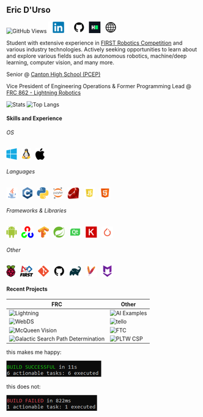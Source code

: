 ## Eric D'Urso

![GitHub Views](https://komarev.com/ghpvc/?username=edurso&color=ff6700)
<a href="https://www.linkedin.com/in/edurso/"><img height="30" src="https://github.com/edurso/edurso/blob/master/img/linkedin.png"></a>&nbsp;&nbsp;
<a href="https://www.github.com/edurso/"><img height="30" src="https://github.com/edurso/edurso/blob/master/img/github.png"></a>&nbsp;&nbsp;
<a href="https://www.hackerrank.com/edurso/"><img height="30" src="https://github.com/edurso/edurso/blob/master/img/hackerrank.png"></a>&nbsp;&nbsp;
<a href="https://edurso.github.io/edurso/"><img height="30" src="https://github.com/edurso/edurso/blob/master/img/website.png"></a>&nbsp;&nbsp;

Student with extensive experience in [FIRST Robotics Competition](https://www.firstinspires.org/robotics/frc) and various industry technologies.
Actively seeking opportunities to learn about and explore various fields such as autonomous robotics, machine/deep learning, computer vision, and many more.

Senior @ [Canton High School (PCEP)](https://www.pccsk12.com/our-schools/plymouth-canton-educational-park)

Vice President of Engineering Operations & Former Programming Lead @ [FRC 862 - Lightning Robotics](https://github.com/frc-862)

![Stats](https://github-readme-stats.vercel.app/api?username=edurso&show_icons=true&theme=dark)
![Top Langs](https://github-readme-stats.vercel.app/api/top-langs/?username=edurso&layout=compact&langs_count=10&theme=dark)

#### Skills and Experience

###### OS

<img height="30" src="https://github.com/edurso/edurso/blob/master/img/windows.png">&nbsp;&nbsp;
<img height="30" src="https://github.com/edurso/edurso/blob/master/img/linux.png">&nbsp;&nbsp;
<img height="30" src="https://github.com/edurso/edurso/blob/master/img/mac.png">&nbsp;&nbsp;

###### Languages

<img height="30" src="https://github.com/edurso/edurso/blob/master/img/java.png">&nbsp;&nbsp;
<img height="30" src="https://github.com/edurso/edurso/blob/master/img/cpp.png">&nbsp;&nbsp;
<img height="30" src="https://github.com/edurso/edurso/blob/master/img/python.png">&nbsp;&nbsp;
<img height="30" src="https://github.com/edurso/edurso/blob/master/img/jupyter.png">&nbsp;&nbsp;
<img height="30" src="https://github.com/edurso/edurso/blob/master/img/ruby.png">&nbsp;&nbsp;
<img height="30" src="https://github.com/edurso/edurso/blob/master/img/javascript.png">&nbsp;&nbsp;
<img height="30" src="https://github.com/edurso/edurso/blob/master/img/html.png">&nbsp;&nbsp;

###### Frameworks & Libraries

<img height="30" src="https://github.com/edurso/edurso/blob/master/img/android.png">&nbsp;&nbsp;
<img height="30" src="https://github.com/edurso/edurso/blob/master/img/opencv.png">&nbsp;&nbsp;
<img height="30" src="https://github.com/edurso/edurso/blob/master/img/tensorflow.png">&nbsp;&nbsp;
<img height="30" src="https://github.com/edurso/edurso/blob/master/img/spring.png">&nbsp;&nbsp;
<img height="30" src="https://github.com/edurso/edurso/blob/master/img/qt.png">&nbsp;&nbsp;
<img height="30" src="https://github.com/edurso/edurso/blob/master/img/keras.png">&nbsp;&nbsp;
<img height="30" src="https://github.com/edurso/edurso/blob/master/img/pytorch.png">&nbsp;&nbsp;

###### Other

<img height="30" src="https://github.com/edurso/edurso/blob/master/img/rpi.png">&nbsp;&nbsp;
<img height="30" src="https://github.com/edurso/edurso/blob/master/img/first.png">&nbsp;&nbsp;
<img height="30" src="https://github.com/edurso/edurso/blob/master/img/git.png">&nbsp;&nbsp;
<img height="30" src="https://github.com/edurso/edurso/blob/master/img/github.png">&nbsp;&nbsp;
<img height="30" src="https://github.com/edurso/edurso/blob/master/img/gradle.png">&nbsp;&nbsp;
<img height="30" src="https://github.com/edurso/edurso/blob/master/img/maven.png">&nbsp;&nbsp;
<img height="30" src="https://github.com/edurso/edurso/blob/master/img/markdown.png">&nbsp;&nbsp;

#### Recent Projects

| FRC | Other |
|-|-|
| ![Lightning](https://github-readme-stats.vercel.app/api/pin/?username=frc-862&repo=lightning&show_owner=true&theme=dark) | ![AI Examples](https://github-readme-stats.vercel.app/api/pin/?username=edurso&repo=ai-examples&show_owner=true&theme=dark) |
| ![WebDS](https://github-readme-stats.vercel.app/api/pin/?username=frc-862&repo=webds&show_owner=true&theme=dark) | ![tello](https://github-readme-stats.vercel.app/api/pin/?username=edurso&repo=tello&show_owner=true&theme=dark) |
| ![McQueen Vision](https://github-readme-stats.vercel.app/api/pin/?username=frc-862&repo=mcqueen-vision&show_owner=true&theme=dark) | ![FTC](https://github-readme-stats.vercel.app/api/pin/?username=edurso&repo=FtcRobotController&show_owner=true&theme=dark) |
| ![Galactic Search Path Determination](https://github-readme-stats.vercel.app/api/pin/?username=frc-862&repo=galactic-search-nb&show_owner=true&theme=dark) | ![PLTW CSP](https://github-readme-stats.vercel.app/api/pin/?username=edurso&repo=pltw-csp&show_owner=true&theme=dark) |

this makes me happy:

![Build Success](https://github.com/edurso/edurso/blob/master/img/buildsuccess.png)

this does not:

![Build Failed](https://github.com/edurso/edurso/blob/master/img/buildfail.png)

